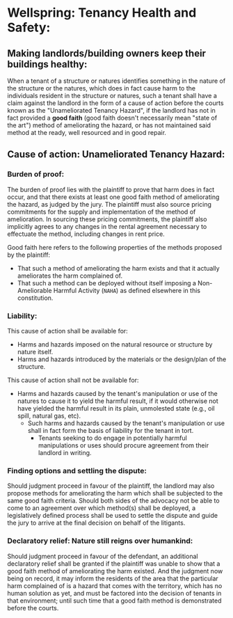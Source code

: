 # Wellspring: Tenancy Health and Safety:

## Making landlords/building owners keep their buildings healthy:

When a tenant of a structure or natures identifies something in the nature of the structure or the natures, which does in fact cause harm to the individuals resident in the structure or natures, such a tenant shall have a claim against the landlord in the form of a cause of action before the courts known as the "Unameliorated Tenancy Hazard", if the landlord has not in fact provided a **good faith** (good faith doesn't necessarily mean "state of the art") method of ameliorating the hazard, or has not maintained said method at the ready, well resourced and in good repair.

## Cause of action: Unameliorated Tenancy Hazard:

### Burden of proof:

The burden of proof lies with the plaintiff to prove that harm does in fact occur, and that there exists at least one good faith method of ameliorating the hazard, as judged by the jury. The plaintiff must also source pricing commitments for the supply and implementation of the method of amelioration. In sourcing these pricing commitments, the plaintiff also implicitly agrees to any changes in the rental agreement necessary to effectuate the method, including changes in rent price.

Good faith here refers to the following properties of the methods proposed by the plaintiff:
- That such a method of ameliorating the harm exists and that it actually ameliorates the harm complained of.
- That such a method can be deployed without itself imposing a Non-Ameliorable Harmful Activity (`NAHA`) as defined elsewhere in this constitution.

### Liability:

This cause of action shall be available for:
- Harms and hazards imposed on the natural resource or structure by nature itself.
- Harms and hazards introduced by the materials or the design/plan of the structure.

This cause of action shall not be available for:
- Harms and hazards caused by the tenant's manipulation or use of the natures to cause it to yield the harmful result, if it would otherwise not have yielded the harmful result in its plain, unmolested state (e.g., oil spill, natural gas, etc).
  - Such harms and hazards caused by the tenant's manipulation or use shall in fact form the basis of liability for the tenant in tort.
     - Tenants seeking to do engage in potentially harmful manipulations or uses should procure agreement from their landlord in writing.

### Finding options and settling the dispute:

Should judgment proceed in favour of the plaintiff, the landlord may also propose methods for ameliorating the harm which shall be subjected to the same good faith criteria. Should both sides of the advocacy not be able to come to an agreement over which method(s) shall be deployed, a legislatively defined process shall be used to settle the dispute and guide the jury to arrive at the final decision on behalf of the litigants.

### Declaratory relief: Nature still reigns over humankind:

Should judgment proceed in favour of the defendant, an additional declaratory relief shall be granted if the plaintiff was unable to show that a good faith method of ameliorating the harm existed. And the judgment now being on record, it may inform the residents of the area that the particular harm complained of is a hazard that comes with the territory, which has no human solution as yet, and must be factored into the decision of tenants in that environment; until such time that a good faith method is demonstrated before the courts.
